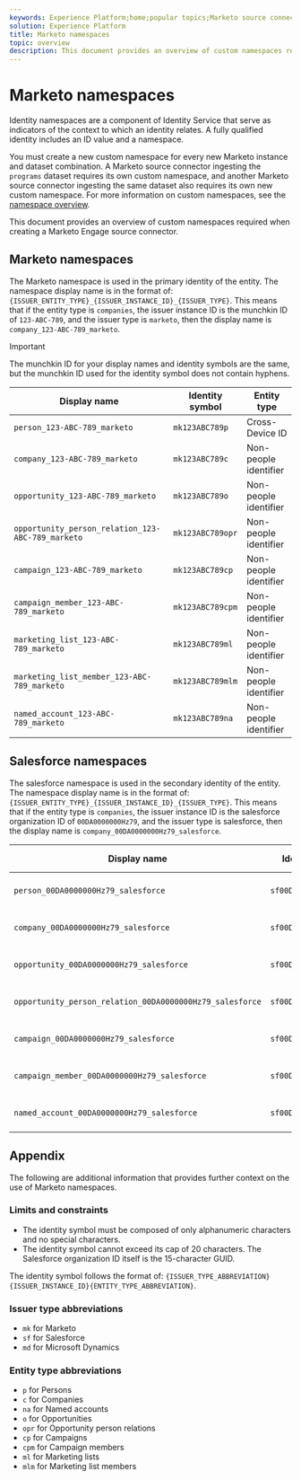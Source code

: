 ```yaml
---
keywords: Experience Platform;home;popular topics;Marketo source connector;Marketo connector;Marketo source;Marketo
solution: Experience Platform
title: Marketo namespaces 
topic: overview
description: This document provides an overview of custom namespaces required when creating a Marketo Engage source connector.
---
```


# Marketo namespaces 

Identity namespaces are a component of Identity Service that serve as indicators of the context to which an identity relates. A fully qualified identity includes an ID value and a namespace.

You must create a new custom namespace for every new Marketo instance and dataset combination. A Marketo source connector ingesting the `programs` dataset requires its own custom namespace, and another Marketo source connector ingesting the same dataset also requires its own new custom namespace. For more information on custom namespaces, see the [namespace overview](https://experienceleague.adobe.com/docs/experience-platform/identity/namespaces.html?lang=en#managing-custom-namespaces).

This document provides an overview of custom namespaces required when creating a Marketo Engage source connector.

## Marketo namespaces

The Marketo namespace is used in the primary identity of the entity. The namespace display name is in the format of: `{ISSUER_ENTITY_TYPE}_{ISSUER_INSTANCE_ID}_{ISSUER_TYPE}`. This means that if the entity type is `companies`, the issuer instance ID is the munchkin ID of `123-ABC-789`, and the issuer type is `marketo`, then the display name is `company_123-ABC-789_marketo`.

>[!IMPORTANT]
>
>The munchkin ID for your display names and identity symbols are the same, but the munchkin ID used for the identity symbol does not contain hyphens.

| Display name | Identity symbol | Entity type |
| --- | --- | --- |
| `person_123-ABC-789_marketo` | `mk123ABC789p` | Cross-Device ID |
| `company_123-ABC-789_marketo` | `mk123ABC789c` | Non-people identifier |
| `opportunity_123-ABC-789_marketo` | `mk123ABC789o` | Non-people identifier |
| `opportunity_person_relation_123-ABC-789_marketo` | `mk123ABC789opr` | Non-people identifier |
| `campaign_123-ABC-789_marketo` | `mk123ABC789cp` | Non-people identifier |
| `campaign_member_123-ABC-789_marketo` | `mk123ABC789cpm` | Non-people identifier |
| `marketing_list_123-ABC-789_marketo` | `mk123ABC789ml` | Non-people identifier |
| `marketing_list_member_123-ABC-789_marketo` | `mk123ABC789mlm` | Non-people identifier |
| `named_account_123-ABC-789_marketo` |`mk123ABC789na` | Non-people identifier |

## Salesforce namespaces

The salesforce namespace is used in the secondary identity of the entity. The namespace display name is in the format of: `{ISSUER_ENTITY_TYPE}_{ISSUER_INSTANCE_ID}_{ISSUER_TYPE}`. This means that if the entity type is `companies`, the issuer instance ID is the salesforce organization ID of `00DA0000000Hz79`, and the issuer type is salesforce, then the display name is `company_00DA0000000Hz79_salesforce`.

| Display name | Identity symbol | Entity type |
| --- | --- | --- |
| `person_00DA0000000Hz79_salesforce` | `sf00DA0000000Hz79p` | Cross-Device ID |
| `company_00DA0000000Hz79_salesforce` | `sf00DA0000000Hz79c` | Non-people identifier |
| `opportunity_00DA0000000Hz79_salesforce` | `sf00DA0000000Hz79o` | Non-people identifier |
| `opportunity_person_relation_00DA0000000Hz79_salesforce` | `sf00DA0000000Hz79opr` | Non-people identifier |
| `campaign_00DA0000000Hz79_salesforce` | `sf00DA0000000Hz79cp` | Non-people identifier |
| `campaign_member_00DA0000000Hz79_salesforce` |  `sf00DA0000000Hz79cpm` | Non-people identifier |
| `named_account_00DA0000000Hz79_salesforce` |`sf00DA0000000Hz79na` | Non-people identifier |

## Appendix

The following are additional information that provides further context on the use of Marketo namespaces.

### Limits and constraints

* The identity symbol must be composed of only alphanumeric characters and no special characters.
* The identity symbol cannot exceed its cap of 20 characters. The Salesforce organization ID itself is the 15-character GUID.

The identity symbol follows the format of: `{ISSUER_TYPE_ABBREVIATION}{ISSUER_INSTANCE_ID}{ENTITY_TYPE_ABBREVIATION}`.

### Issuer type abbreviations

* `mk` for Marketo
* `sf` for Salesforce
* `md` for Microsoft Dynamics

### Entity type abbreviations

* `p` for Persons
* `c` for Companies
* `na` for Named accounts
* `o` for Opportunities
* `opr` for Opportunity person relations
* `cp` for Campaigns
* `cpm` for Campaign members
* `ml` for Marketing lists
* `mlm` for Marketing list members